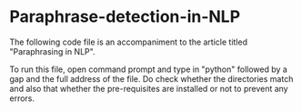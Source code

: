 # Paraphrase-detection-in-NLP


The following code file is an accompaniment to the article titled "Paraphrasing in NLP".

To run this file, open command prompt and type in "python" followed by a gap and the full address of the file. Do check whether the directories match and also that whether the pre-requisites are installed or not to prevent any errors.
